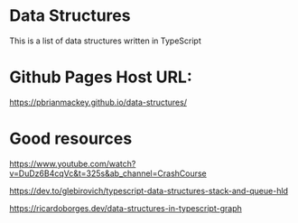 # Data Structures

This is a list of data structures written in TypeScript

# Github Pages Host URL:

https://pbrianmackey.github.io/data-structures/

# Good resources

https://www.youtube.com/watch?v=DuDz6B4cqVc&t=325s&ab_channel=CrashCourse

https://dev.to/glebirovich/typescript-data-structures-stack-and-queue-hld

https://ricardoborges.dev/data-structures-in-typescript-graph
